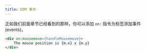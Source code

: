 ```yaml
---
title: DOM 事件
---
```


正如我们前面章节已经看到的那样，你可以添加 `on:` 指令为标签添加事件(events)。

```html
<div on:mousemove={handleMousemove}>
	The mouse position is {m.x} x {m.y}
</div>
```
